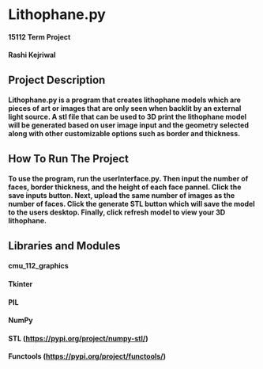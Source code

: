 # Lithophane.py
#### 15112 Term Project
#### Rashi Kejriwal

## Project Description
#### Lithophane.py is a program that creates lithophane models which are pieces of art or images that are only seen when backlit by an external light source. A stl file that can be used to 3D print the lithophane model will be generated based on user image input and the geometry selected along with other customizable options such as border and thickness.

## How To Run The Project
#### To use the program, run the userInterface.py. Then input the number of faces, border thickness, and the height of each face pannel. Click the save inputs button. Next, upload the same number of images as the number of faces. Click the generate STL button which will save the model to the users desktop. Finally, click refresh model to view your 3D lithophane.

## Libraries and Modules
#### cmu_112_graphics
#### Tkinter
#### PIL
#### NumPy
#### STL (https://pypi.org/project/numpy-stl/)
#### Functools (https://pypi.org/project/functools/)




